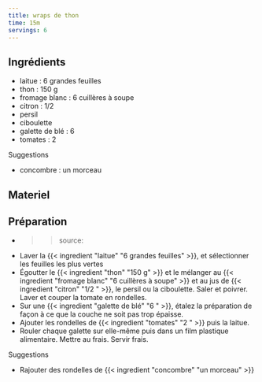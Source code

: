 ```yaml
---
title: wraps de thon
time: 15m
servings: 6
---
```


## Ingrédients

* laitue : 6 grandes feuilles
* thon : 150 g
* fromage blanc : 6 cuillères à soupe
* citron : 1/2 
* persil
* ciboulette
* galette de blé : 6 
* tomates : 2 

Suggestions
* concombre : un morceau


## Materiel



## Préparation

* >> source:
* Laver la {{< ingredient "laitue" "6 grandes feuilles" >}}, et sélectionner les feuilles les plus vertes
* Égoutter le {{< ingredient "thon" "150 g" >}} et le mélanger au {{< ingredient "fromage blanc" "6 cuillères à soupe" >}} et au jus de {{< ingredient "citron" "1/2 " >}}, le persil ou la ciboulette. Saler et poivrer. Laver et couper la tomate en rondelles.
* Sur une {{< ingredient "galette de blé" "6 " >}}, étalez la préparation de façon à ce que la couche ne soit pas trop épaisse.
* Ajouter les rondelles de {{< ingredient "tomates" "2 " >}} puis la laitue.
* Rouler chaque galette sur elle-même puis dans un film plastique alimentaire. Mettre au frais. Servir frais.

Suggestions
* Rajouter des rondelles de {{< ingredient "concombre" "un morceau" >}}


